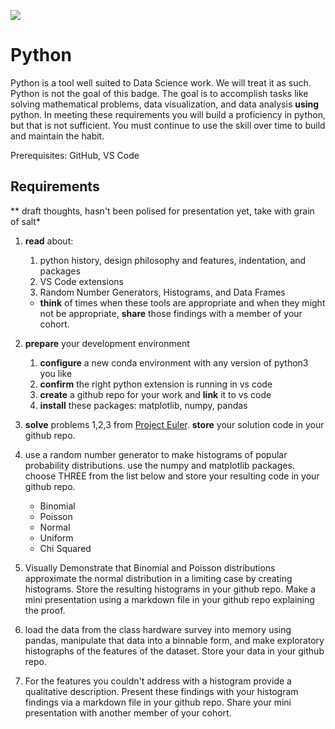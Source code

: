 ![](https://github.com/UVADS/orientation-technical/blob/main/content/images/python-badge.png)

# Python

Python is a tool well suited to Data Science work. We will treat it as such. Python is not the goal of this badge. The goal is to accomplish tasks like solving mathematical problems, data visualization, and data analysis **using** python. In meeting these requirements you will build a proficiency in python, but that is not sufficient. You must continue to use the skill over time to build and maintain the habit.

Prerequisites: GitHub, VS Code

## Requirements

** draft thoughts, hasn't been polised for presentation yet, take with grain of salt*

1. **read** about:
    1. python history, design philosophy and features, indentation, and packages
    1. VS Code extensions
    2. Random Number Generators, Histograms, and Data Frames
    * **think** of times when these tools are appropriate and when they might not be appropriate, **share** those findings with a member of your cohort.


1. **prepare** your development environment
    1. **configure** a new conda environment with any version of python3 you like
    3. **confirm** the right python extension is running in vs code
    4. **create** a github repo for your work and **link** it to vs code
    5. **install** these packages: matplotlib, numpy, pandas

2. **solve** problems 1,2,3 from [Project Euler](https://projecteuler.net/). **store** your solution code in your github repo.

3. use a random number generator to make histograms of popular probability distributions. use the numpy and matplotlib packages. choose THREE from the list below and store your resulting code in your github repo.
    * Binomial
    * Poisson
    * Normal
    * Uniform
    * Chi Squared

4. Visually Demonstrate that Binomial and Poisson distributions approximate the normal distribution in a limiting case by creating histograms. Store the resulting histograms in your github repo. Make a mini presentation using a markdown file in your github repo explaining the proof.

5. load the data from the class hardware survey into memory using pandas, manipulate that data into a binnable form, and make exploratory histographs of the features of the dataset. Store your data in your github repo.

6. For the features you couldn't address with a histogram provide a qualitative description. Present these findings with your histogram findings via a markdown file in your github repo. Share your mini presentation with another member of your cohort.






